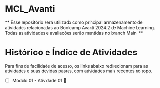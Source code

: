 # MCL_Avanti
** Esse repositório será utilizado como principal armazenamento de atividades relacionadas ao Bootcamp Avanti 2024.2 de Machine Learning. Todas as atividades e avaliações serão mantidas no branch Main. **

# Histórico e Índice de Atividades
Para fins de facilidade de acesso, os links abaixo redirecionam para as atividades e suas devidas pastas, com atividades mais recentes no topo.

- [ ] Módulo 01 - Atividade 01 📝
